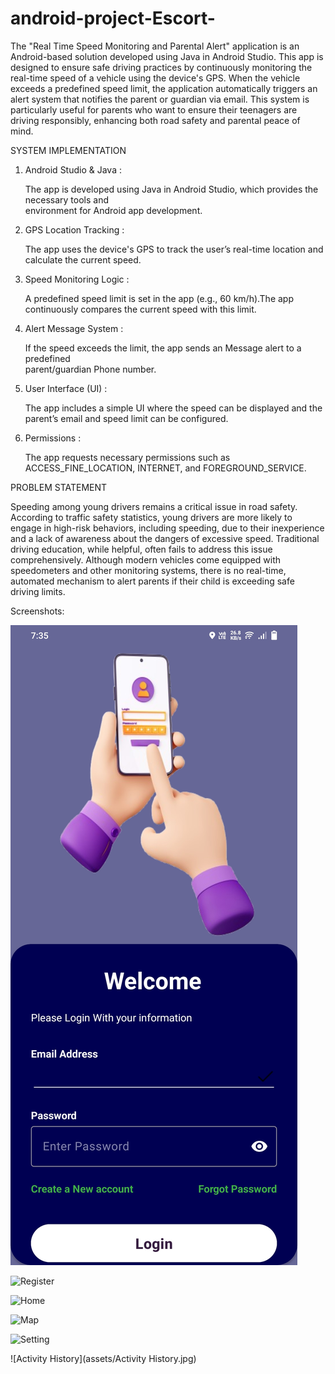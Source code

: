 # android-project-Escort-


The "Real Time Speed Monitoring and Parental Alert" application is an Android-based solution developed using Java in Android Studio. This app is designed to ensure safe driving practices by continuously monitoring the real-time speed of a vehicle using the device's GPS. When the vehicle exceeds a predefined speed limit, the application automatically triggers an alert system that notifies the parent or guardian via email. This system is particularly useful for parents who want to ensure their teenagers are driving responsibly, enhancing both road safety and parental peace of mind.

SYSTEM IMPLEMENTATION

1. Android Studio & Java :

    The app is developed using Java in Android Studio, which provides the necessary tools and  
    environment for Android app development.

2. GPS Location Tracking :

    The app uses the device's GPS to track the user’s real-time location and calculate the current 
    speed.

3. Speed Monitoring Logic :

    A predefined speed limit is set in the app (e.g., 60 km/h).The app continuously compares the 
    current speed with this limit.
   
5. Alert Message System :

    If the speed exceeds the limit, the app sends an Message alert to a predefined  
    parent/guardian Phone number.

6. User Interface (UI) :

    The app includes a simple UI where the speed can be displayed and the parent’s email and 
    speed limit can be configured.

7. Permissions :

    The app requests necessary permissions such as ACCESS_FINE_LOCATION, INTERNET, 
    and FOREGROUND_SERVICE.
   
PROBLEM STATEMENT

Speeding among young drivers remains a critical issue in road safety. According to traffic safety statistics, young drivers are more likely to engage in high-risk behaviors, including speeding, due to their inexperience and a lack of awareness about the dangers of excessive speed. Traditional driving education, while helpful, often fails to address this issue comprehensively. Although modern vehicles come equipped with speedometers and other monitoring systems, there is no real-time, automated mechanism to alert parents if their child is exceeding safe driving limits. 

Screenshots:

![Loging](https://github.com/Asaraf-dev/android-project-Escort-/blob/main/assets/Login_page.jpg)

![Register]()

![Home]()

![Map]()

![Setting](assets/Setting.jpg)

![Activity History](assets/Activity History.jpg)









